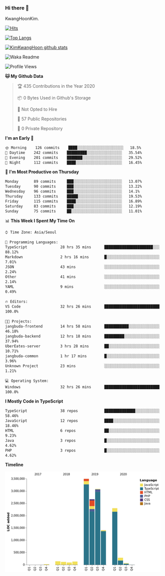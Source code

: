### Hi there 👋

KwangHoonKim.

[![Hits](https://hits.seeyoufarm.com/api/count/incr/badge.svg?url=https%3A%2F%2Fgithub.com%2Frhkdgns95)](https://hits.seeyoufarm.com)  

[![Top Langs](https://github-readme-stats.vercel.app/api/top-langs/?username=rhkdgns95&layout=compact)](https://github.com/anuraghazra/github-readme-stats)   

[![KimKwangHoon github stats](https://github-readme-stats.vercel.app/api?username=rhkdgns95&show_icons=true)](https://github.com/anuraghazra/github-readme-stats)  



<!--
**rhkdgns95/rhkdgns95** is a ✨ _special_ ✨ repository because its `README.md` (this file) appears on your GitHub profile.

Here are some ideas to get you started:

- 🔭 I’m currently working on ...
- 🌱 I’m currently learning ...
- 👯 I’m looking to collaborate on ...
- 🤔 I’m looking for help with ...
- 💬 Ask me about ...
- 📫 How to reach me: ...
- 😄 Pronouns: ...
- ⚡ Fun fact: ...
-->



![Waka Readme](https://github.com/rhkdgns95/rhkdgns95/workflows/Waka%20Readme/badge.svg)
<!--START_SECTION:waka-->
![Profile Views](http://img.shields.io/badge/Profile%20Views-8-blue)

**🐱 My Github Data** 

> 🏆 435 Contributions in the Year 2020
 > 
> 📦 0 Bytes Used in Github's Storage 
 > 
> 🚫 Not Opted to Hire
 > 
> 📜 57 Public Repositories
 > 
> 🔑 0 Private Repository 
 > 
**I'm an Early 🐤** 

```text
🌞 Morning    126 commits    ████░░░░░░░░░░░░░░░░░░░░░   18.5% 
🌆 Daytime    242 commits    █████████░░░░░░░░░░░░░░░░   35.54% 
🌃 Evening    201 commits    ███████░░░░░░░░░░░░░░░░░░   29.52% 
🌙 Night      112 commits    ████░░░░░░░░░░░░░░░░░░░░░   16.45%

```
📅 **I'm Most Productive on Thursday** 

```text
Monday       89 commits     ███░░░░░░░░░░░░░░░░░░░░░░   13.07% 
Tuesday      90 commits     ███░░░░░░░░░░░░░░░░░░░░░░   13.22% 
Wednesday    96 commits     ███░░░░░░░░░░░░░░░░░░░░░░   14.1% 
Thursday     133 commits    █████░░░░░░░░░░░░░░░░░░░░   19.53% 
Friday       115 commits    ████░░░░░░░░░░░░░░░░░░░░░   16.89% 
Saturday     83 commits     ███░░░░░░░░░░░░░░░░░░░░░░   12.19% 
Sunday       75 commits     ██░░░░░░░░░░░░░░░░░░░░░░░   11.01%

```


📊 **This Week I Spent My Time On** 

```text
⌚︎ Time Zone: Asia/Seoul

💬 Programming Languages: 
TypeScript               28 hrs 35 mins      ██████████████████████░░░   88.12% 
Markdown                 2 hrs 16 mins       █░░░░░░░░░░░░░░░░░░░░░░░░   7.01% 
JSON                     43 mins             ░░░░░░░░░░░░░░░░░░░░░░░░░   2.24% 
Other                    41 mins             ░░░░░░░░░░░░░░░░░░░░░░░░░   2.14% 
YAML                     9 mins              ░░░░░░░░░░░░░░░░░░░░░░░░░   0.49%

🔥 Editors: 
VS Code                  32 hrs 26 mins      █████████████████████████   100.0%

🐱‍💻 Projects: 
jangbuda-frontend        14 hrs 58 mins      ███████████░░░░░░░░░░░░░░   46.18% 
jangbuda-backend         12 hrs 18 mins      █████████░░░░░░░░░░░░░░░░   37.94% 
UberEates-server         3 hrs 28 mins       ██░░░░░░░░░░░░░░░░░░░░░░░   10.71% 
jangbuda-common          1 hr 17 mins        █░░░░░░░░░░░░░░░░░░░░░░░░   3.96% 
Unknown Project          23 mins             ░░░░░░░░░░░░░░░░░░░░░░░░░   1.21%

💻 Operating System: 
Windows                  32 hrs 26 mins      █████████████████████████   100.0%

```

**I Mostly Code in TypeScript** 

```text
TypeScript               38 repos            ██████████████░░░░░░░░░░░   58.46% 
JavaScript               12 repos            ████░░░░░░░░░░░░░░░░░░░░░   18.46% 
HTML                     6 repos             ██░░░░░░░░░░░░░░░░░░░░░░░   9.23% 
Java                     3 repos             █░░░░░░░░░░░░░░░░░░░░░░░░   4.62% 
PHP                      3 repos             █░░░░░░░░░░░░░░░░░░░░░░░░   4.62%

```


**Timeline**

![Chart not found](https://github.com/rhkdgns95/rhkdgns95/blob/master/charts/bar_graph.png) 


<!--END_SECTION:waka-->
